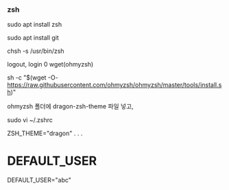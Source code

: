 ### zsh

sudo apt install zsh

sudo apt install git

chsh -s /usr/bin/zsh

logout, login
0
wget(ohmyzsh)

sh -c "$(wget -O- <https://raw.githubusercontent.com/ohmyzsh/ohmyzsh/master/tools/install.sh>)"

ohmyzsh 폴더에 dragon-zsh-theme 파일 넣고,

sudo vi ~/.zshrc

ZSH_THEME="dragon"
.
.
.
# DEFAULT_USER
DEFAULT_USER="abc"
